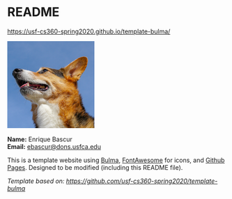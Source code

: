 # README

<https://usf-cs360-spring2020.github.io/template-bulma/>

![headshotResized.jpg](profile.png)

**Name:** Enrique Bascur  
**Email:** <ebascur@dons.usfca.edu>

This is a template website using [Bulma](https://bulma.io/), [FontAwesome](https://origin.fontawesome.com/) for icons, and [Github Pages](). Designed to be modified (including this README file).

*Template based on: <https://github.com/usf-cs360-spring2020/template-bulma>*

